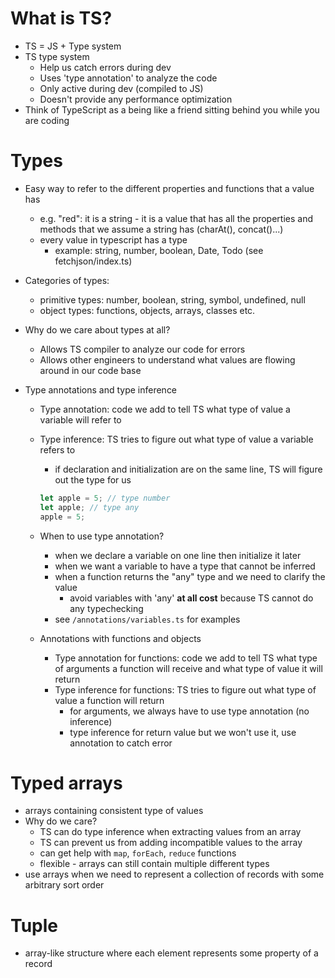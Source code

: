 # What is TS?
* TS = JS + Type system
* TS type system
    * Help us catch errors during dev
    * Uses 'type annotation' to analyze the code
    * Only active during dev (compiled to JS)
    * Doesn't provide any performance optimization
 * Think of TypeScript as a being like a friend sitting behind you while you are coding


# Types
* Easy way to refer to the different properties and functions that a value has
    * e.g. "red": it is a string - it is a value that has all the properties and methods that we assume a string has (charAt(), concat()...)
    * every value in typescript has a type
        * example: string, number, boolean, Date, Todo (see fetchjson/index.ts)
* Categories of types:
    * primitive types: number, boolean, string, symbol, undefined, null
    * object types: functions, objects, arrays, classes etc.
* Why do we care about types at all?
    * Allows TS compiler to analyze our code for errors
    * Allows other engineers to understand what values are flowing around in our code base

* Type annotations and type inference
    * Type annotation: code we add to tell TS what type of value a variable will refer to
    * Type inference: TS tries to figure out what type of value a variable refers to
        * if declaration and initialization are on the same line, TS will figure out the type for us
        ```javascript
        let apple = 5; // type number
        let apple; // type any
        apple = 5;
        ```
    * When to use type annotation?
        * when we declare a variable on one line then initialize it later
        * when we want a variable to have a type that cannot be inferred
        * when a function returns the "any" type and we need to clarify the value
            * avoid variables with 'any' **at all cost** because TS cannot do any typechecking
        * see `/annotations/variables.ts` for examples

    * Annotations with functions and objects
        * Type annotation for functions: code we add to tell TS what type of arguments a function will receive and what type of value it will return
        * Type inference for functions: TS tries to figure out what type of value a function will return
            * for arguments, we always have to use type annotation (no inference)
            * type inference for return value but we won't use it, use annotation to catch error


# Typed arrays
* arrays containing consistent type of values
* Why do we care?
    * TS can do type inference when extracting values from an array
    * TS can prevent us from adding incompatible values to the array
    * can get help with `map`, `forEach`, `reduce` functions
    * flexible - arrays can still contain multiple different types
* use arrays when we need to represent a collection of records with some arbitrary sort order

# Tuple
* array-like structure where each element represents some property of a record





